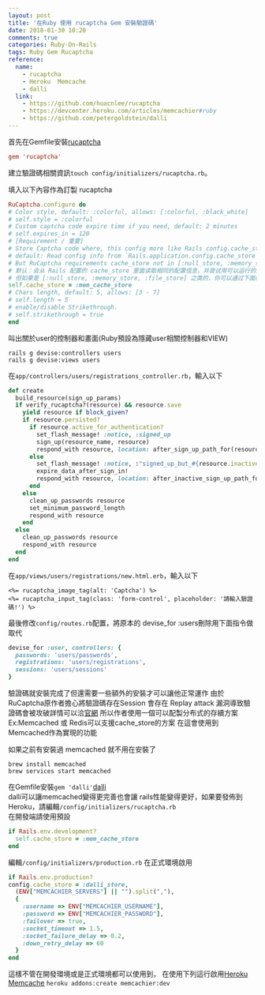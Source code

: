 ```yaml
---
layout: post
title: '在Ruby 使用 rucaptcha Gem 安裝驗證碼'
date: 2018-01-30 10:20
comments: true
categories: Ruby-On-Rails
tags: Ruby Gem Rucaptcha
reference:
  name:
    - rucaptcha
    - Heroku  Memcache
    - dalli
  link:
    - https://github.com/huacnlee/rucaptcha
    - https://devcenter.heroku.com/articles/memcachier#ruby
    - https://github.com/petergoldstein/dalli
---
```

首先在Gemfile安裝[rucaptcha](https://github.com/huacnlee/rucaptcha)
```conf
gem 'rucaptcha'
```
建立驗證碼相關資訊`touch config/initializers/rucaptcha.rb`。

填入以下內容作為訂製 rucaptcha
```rb
RuCaptcha.configure do
# Color style, default: :colorful, allows: [:colorful, :black_white]
# self.style = :colorful
# Custom captcha code expire time if you need, default: 2 minutes
# self.expires_in = 120
# [Requirement / 重要]
# Store Captcha code where, this config more like Rails config.cache_store
# default: Read config info from `Rails.application.config.cache_store`
# But RuCaptcha requirements cache_store not in [:null_store, :memory_store, :file_store]
# 默认：会从 Rails 配置的 cache_store 里面读取相同的配置信息，并尝试用可以运行的方式，用于存储验证码字符
# 但如果是 [:null_store, :memory_store, :file_store] 之类的，你可以通过下面的配置项单独给 RuCaptcha 配置 cache_store
self.cache_store = :mem_cache_store
# Chars length, default: 5, allows: [3 - 7]
# self.length = 5
# enable/disable Strikethrough.
# self.strikethrough = true
end
```
叫出關於user的控制器和畫面(Ruby預設為隱藏user相關控制器和VIEW)
```
rails g devise:controllers users
rails g devise:views users
```
在`app/controllers/users/registrations_controller.rb`，輸入以下
```rb
def create
  build_resource(sign_up_params)
  if verify_rucaptcha?(resource) && resource.save
    yield resource if block_given?
    if resource.persisted?
      if resource.active_for_authentication?
        set_flash_message! :notice, :signed_up
        sign_up(resource_name, resource)
        respond_with resource, location: after_sign_up_path_for(resource)
      else
        set_flash_message! :notice, :"signed_up_but_#{resource.inactive_message}"
        expire_data_after_sign_in!
        respond_with resource, location: after_inactive_sign_up_path_for(resource)
      end
    else
      clean_up_passwords resource
      set_minimum_password_length
      respond_with resource
    end
  else
    clean_up_passwords resource
    respond_with resource
  end
end
```
在`app/views/users/registrations/new.html.erb`，輸入以下
```erb
<%= rucaptcha_image_tag(alt: 'Captcha') %>
<%= rucaptcha_input_tag(class: 'form-control', placeholder: '請輸入驗證碼!') %>
```
最後修改`config/routes.rb`配置，將原本的 devise_for :users刪除用下面指令做取代
```rb
devise_for :user, controllers: {
  passwords: 'users/passwords',
  registrations: 'users/registrations',
  sessions: 'users/sessions'
}
```
驗證碼就安裝完成了但還需要一些額外的安裝才可以讓他正常運作
由於RuCaptcha原作者擔心將驗證碼存在Session 會存在 Replay attack 漏洞導致驗證碼會被攻破詳情可以洽[官網](https://github.com/huacnlee/rucaptcha)
所以作者使用一個可以配製分布式的存續方案Ex:Memcached 或 Redis可以支援cache_store的方案
在這會使用到Memcached作為實現的功能

如果之前有安裝過 memcached 就不用在安裝了
```
brew install memcached
brew services start memcached
```
在Gemfile安裝`gem 'dalli'`[dalli](https://github.com/petergoldstein/dalli)<br>
dalli可以讓memcached變得更完善也會讓 rails性能變得更好，如果要發佈到 Heroku，請編輯`/config/initializers/rucaptcha.rb`<br>
在開發端請使用預設
```rb
if Rails.env.development?
  self.cache_store = :mem_cache_store
end
```
編輯`/config/initializers/production.rb`
在正式環境啟用
```rb
if Rails.env.production?
config.cache_store = :dalli_store,
  (ENV["MEMCACHIER_SERVERS"] || "").split(","),
  {
    :username => ENV["MEMCACHIER_USERNAME"],
    :password => ENV["MEMCACHIER_PASSWORD"],
    :failover => true,
    :socket_timeout => 1.5,
    :socket_failure_delay => 0.2,
    :down_retry_delay => 60
  }
end
```
這樣不管在開發環境或是正式環境都可以使用到，
在使用下列這行啟用[Heroku  Memcache](https://devcenter.heroku.com/articles/memcachier#ruby)
`heroku addons:create memcachier:dev`